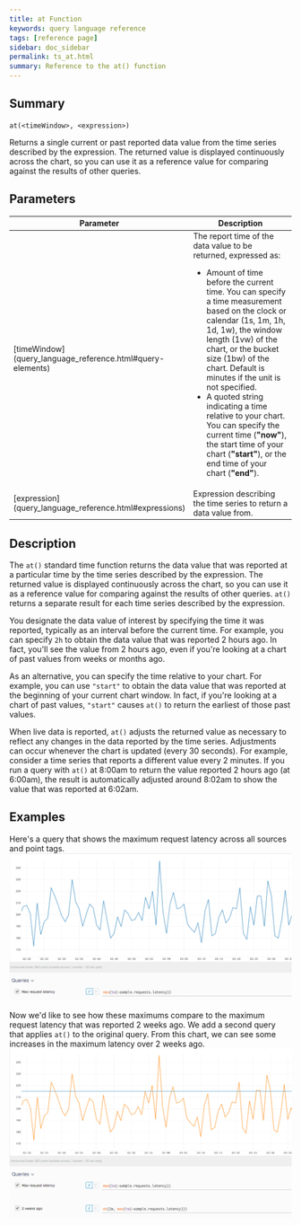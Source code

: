 ```yaml
---
title: at Function
keywords: query language reference
tags: [reference page]
sidebar: doc_sidebar
permalink: ts_at.html
summary: Reference to the at() function
---
```

## Summary
```
at(<timeWindow>, <expression>)
```
Returns a single current or past reported data value from the time series described by the expression. The returned value is displayed continuously across the chart, so you can use it as a reference value for comparing against the results of other queries.

## Parameters
<table>
<tbody>
<thead>
<tr><th width="20%">Parameter</th><th width="80%">Description</th></tr>
</thead>
<tr><td markdown="span"> [timeWindow](query_language_reference.html#query-elements)</td>
<td>The report time of the data value to be returned, expressed as:
<ul>
<li>Amount of time before the current time. You can specify a time measurement based on the clock or calendar (1s, 1m, 1h, 1d, 1w), the window length (1vw) of the chart, or the bucket size (1bw) of the chart. Default is minutes if the unit is not specified.</li>
<li>A quoted string indicating a time relative to your chart. You can specify the current time (<strong>"now"</strong>),
the start time of your chart (<strong>"start"</strong>), or the end time of your chart (<strong>"end"</strong>).</li>
</ul>
</td></tr>
<tr>
<td markdown="span"> [expression](query_language_reference.html#expressions)</td>
<td>Expression describing the time series to return a data value from. </td></tr>
</tbody>
</table>


## Description

The `at()` standard time function returns the data value that was reported at a particular time by the time series described by the expression.  The returned value is displayed continuously across the chart, so you can use it as a reference value for comparing against the results of other queries. `at()` returns a separate result for each time series described by the expression.

You designate the data value of interest by specifying the time it was reported, typically as an interval before the current time. For example, you can specify `2h` to obtain the data value that was reported 2 hours ago. In fact, you'll see the value from 2 hours ago, even if you're looking at a chart of past values from weeks or months ago.

As an alternative, you can specify the time relative to your chart. For example, you can use `"start"` to obtain the data value that was reported at the beginning of your current chart window. In fact, if you're looking at a chart of past values, `"start"` causes `at()` to return the earliest of those past values.

When live data is reported, `at()` adjusts the returned value as necessary to reflect any changes in the data reported by the time series. Adjustments can occur whenever the chart is updated (every 30 seconds). For example, consider a time series that reports a different value every 2 minutes. If you run a query with `at()` at 8:00am to return the value reported 2 hours ago (at 6:00am), the result is automatically adjusted around 8:02am to show the value that was reported at 6:02am.


## Examples

Here's a query that shows the maximum request latency across all sources and point tags.
![at before](images/ts_at_before.png)

Now we'd like to see how these maximums compare to the maximum request latency that was reported 2 weeks ago. We add a second query that applies `at()` to the original query. From this chart, we can see some increases in the maximum latency over 2 weeks ago.
![at after](images/ts_at_after.png)
